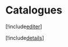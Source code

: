# Catalogues

[!include[editer](catalogues.editer.autogen.md)]

[!include[details](catalogues.details.autogen.md)]























































































































































